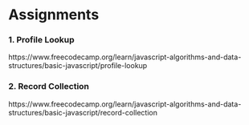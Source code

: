 <h1> Assignments  </h1>

<h3>1. Profile Lookup</h3>
https://www.freecodecamp.org/learn/javascript-algorithms-and-data-structures/basic-javascript/profile-lookup


<h3>2. Record Collection</h3>
https://www.freecodecamp.org/learn/javascript-algorithms-and-data-structures/basic-javascript/record-collection
